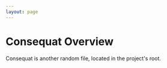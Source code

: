 ```yaml
---
layout: page
---
```


# Consequat Overview

Consequat is another random file, located in the project's root.
